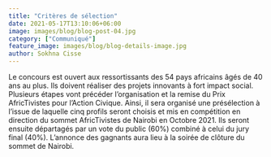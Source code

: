 ```yaml
---
title: "Critères de sélection"
date: 2021-05-17T13:10:06+06:00
image: images/blog/blog-post-04.jpg
category: ["Communiqué"]
feature_image: images/blog/blog-details-image.jpg
author: Sokhna Cisse
---
```


Le concours est ouvert aux ressortissants des 54 pays africains âgés de 40 ans au plus. Ils doivent réaliser des projets innovants à fort impact social. Plusieurs étapes vont précéder l’organisation et la remise du Prix AfricTivistes pour l’Action Civique. Ainsi, il sera organisé une présélection à l’issue de laquelle cinq profils seront choisis et mis en compétition en direction du sommet AfricTivistes de Nairobi en Octobre 2021. Ils seront ensuite départagés par un vote du public (60%) combiné à celui du jury final (40%). L’annonce des gagnants aura lieu à la soirée de clôture du sommet de Nairobi.
